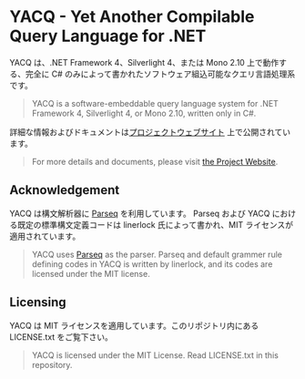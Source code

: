 # YACQ - Yet Another Compilable Query Language for .NET

YACQ は、.NET Framework 4、Silverlight 4、または Mono 2.10 上で動作する、完全に C# のみによって書かれたソフトウェア組込可能なクエリ言語処理系です。

> YACQ is a software-embeddable query language system for .NET Framework 4, Silverlight 4, or Mono 2.10, written only in C#.

詳細な情報およびドキュメントは[プロジェクトウェブサイト](http://www.yacq.net/wiki/Ja%3AWikiStart) 上で公開されています。

> For more details and documents, please visit [the Project Website](http://www.yacq.net/).

## Acknowledgement

YACQ は構文解析器に [Parseq](https://github.com/linerlock/parseq) を利用しています。
Parseq および YACQ における既定の標準構文定義コードは linerlock 氏によって書かれ、MIT ライセンスが適用されています。

> YACQ uses [Parseq](https://github.com/linerlock/parseq) as the parser.
> Parseq and default grammer rule defining codes in YACQ is written by linerlock, and its codes are licensed under the MIT license.

## Licensing

YACQ は MIT ライセンスを適用しています。このリポジトリ内にある LICENSE.txt をご覧下さい。

> YACQ is licensed under the MIT License. Read LICENSE.txt in this repository.
